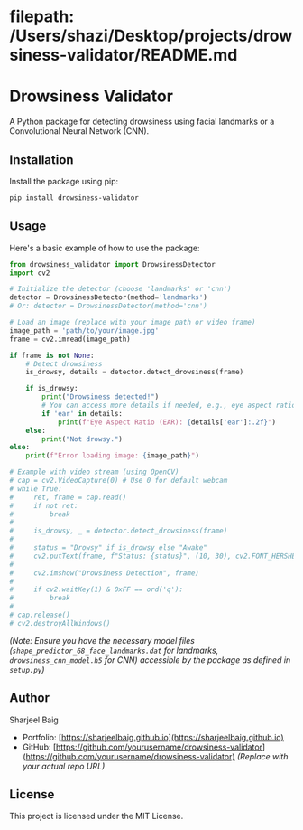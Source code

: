 # filepath: /Users/shazi/Desktop/projects/drowsiness-validator/README.md

# Drowsiness Validator

A Python package for detecting drowsiness using facial landmarks or a Convolutional Neural Network (CNN).

## Installation

Install the package using pip:

```bash
pip install drowsiness-validator
```

## Usage

Here's a basic example of how to use the package:

```python
from drowsiness_validator import DrowsinessDetector
import cv2

# Initialize the detector (choose 'landmarks' or 'cnn')
detector = DrowsinessDetector(method='landmarks')
# Or: detector = DrowsinessDetector(method='cnn')

# Load an image (replace with your image path or video frame)
image_path = 'path/to/your/image.jpg'
frame = cv2.imread(image_path)

if frame is not None:
    # Detect drowsiness
    is_drowsy, details = detector.detect_drowsiness(frame)

    if is_drowsy:
        print("Drowsiness detected!")
        # You can access more details if needed, e.g., eye aspect ratio for landmarks
        if 'ear' in details:
            print(f"Eye Aspect Ratio (EAR): {details['ear']:.2f}")
    else:
        print("Not drowsy.")
else:
    print(f"Error loading image: {image_path}")

# Example with video stream (using OpenCV)
# cap = cv2.VideoCapture(0) # Use 0 for default webcam
# while True:
#     ret, frame = cap.read()
#     if not ret:
#         break
#
#     is_drowsy, _ = detector.detect_drowsiness(frame)
#
#     status = "Drowsy" if is_drowsy else "Awake"
#     cv2.putText(frame, f"Status: {status}", (10, 30), cv2.FONT_HERSHEY_SIMPLEX, 0.7, (0, 0, 255) if is_drowsy else (0, 255, 0), 2)
#
#     cv2.imshow("Drowsiness Detection", frame)
#
#     if cv2.waitKey(1) & 0xFF == ord('q'):
#         break
#
# cap.release()
# cv2.destroyAllWindows()
```

_(Note: Ensure you have the necessary model files (`shape_predictor_68_face_landmarks.dat` for landmarks, `drowsiness_cnn_model.h5` for CNN) accessible by the package as defined in `setup.py`)_

## Author

Sharjeel Baig

- Portfolio: [https://sharjeelbaig.github.io](https://sharjeelbaig.github.io)
- GitHub: [https://github.com/yourusername/drowsiness-validator](https://github.com/yourusername/drowsiness-validator) _(Replace with your actual repo URL)_

## License

This project is licensed under the MIT License.
